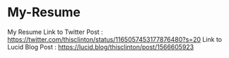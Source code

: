 # My-Resume
My Resume
Link to Twitter Post : https://twitter.com/thisclinton/status/1165057453177876480?s=20
Link to Lucid Blog Post : https://lucid.blog/thisclinton/post/1566605923
